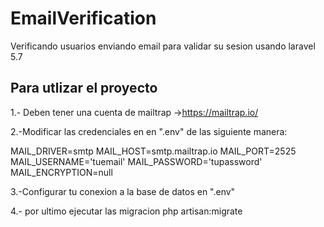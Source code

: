 # EmailVerification
Verificando usuarios enviando email para validar su sesion usando laravel 5.7


## Para utlizar el proyecto
1.- Deben tener una cuenta de mailtrap ->https://mailtrap.io/

2.-Modificar las credenciales en en ".env" de las siguiente manera:

MAIL_DRIVER=smtp
MAIL_HOST=smtp.mailtrap.io
MAIL_PORT=2525
MAIL_USERNAME='tuemail'
MAIL_PASSWORD='tupassword'
MAIL_ENCRYPTION=null

3.-Configurar tu conexion a la base de datos en ".env"

4.- por ultimo ejecutar las migracion php artisan:migrate
